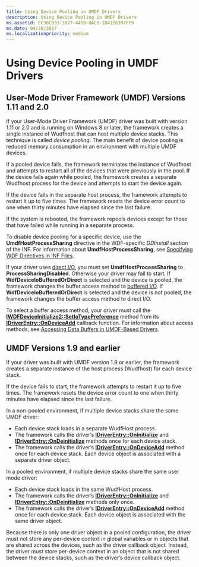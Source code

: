 ```yaml
---
title: Using Device Pooling in UMDF Drivers
description: Using Device Pooling in UMDF Drivers
ms.assetid: EC36CB33-3877-445B-8AC6-1D41E6397FF9
ms.date: 04/20/2017
ms.localizationpriority: medium
---
```


# Using Device Pooling in UMDF Drivers


## User-Mode Driver Framework (UMDF) Versions 1.11 and 2.0


If your User-Mode Driver Framework (UMDF) driver was built with version 1.11 or 2.0 and is running on Windows 8 or later, the framework creates a single instance of Wudfhost that can host multiple device stacks. This technique is called *device pooling*. The main benefit of device pooling is reduced memory consumption in an environment with multiple UMDF devices.

If a pooled device fails, the framework terminates the instance of Wudfhost and attempts to restart all of the devices that were previously in the pool. If the device fails again while pooled, the framework creates a separate Wudfhost process for the device and attempts to start the device again.

If the device fails in the separate host process, the framework attempts to restart it up to five times. The framework resets the device error count to one when thirty minutes have elapsed since the last failure.

If the system is rebooted, the framework repools devices except for those that have failed while running in a separate process.

To disable device pooling for a specific device, use the **UmdfHostProcessSharing** directive in the WDF-specific *DDInstall* section of the INF. For information about **UmdfHostProcessSharing**, see [Specifying WDF Directives in INF Files](specifying-wdf-directives-in-inf-files.md).

If your driver uses [direct I/O](./accessing-data-buffers-in-umdf-1-x-drivers.md), you must set **UmdfHostProcessSharing** to **ProcessSharingDisabled**. Otherwise your driver may fail to start. If **WdfDeviceIoBufferedOrDirect** is selected and the device is pooled, the framework changes the buffer access method to [buffered I/O](./accessing-data-buffers-in-umdf-1-x-drivers.md). If **WdfDeviceIoBufferedOrDirect** is selected and the device is not pooled, the framework changes the buffer access method to direct I/O.

To select a buffer access method, your driver must call the [**IWDFDeviceInitialize2::SetIoTypePreference**](/windows-hardware/drivers/ddi/wudfddi/nf-wudfddi-iwdfdeviceinitialize2-setiotypepreference) method from its [**IDriverEntry::OnDeviceAdd**](/windows-hardware/drivers/ddi/wudfddi/nf-wudfddi-idriverentry-ondeviceadd) callback function. For information about access methods, see [Accessing Data Buffers in UMDF-Based Drivers](./accessing-data-buffers-in-umdf-1-x-drivers.md).

## UMDF Versions 1.9 and earlier


If your driver was built with UMDF version 1.9 or earlier, the framework creates a separate instance of the host process (Wudfhost) for each device stack.

If the device fails to start, the framework attempts to restart it up to five times. The framework resets the device error count to one when thirty minutes have elapsed since the last failure.

In a non-pooled environment, if multiple device stacks share the same UMDF driver:

-   Each device stack loads in a separate WudfHost process.
-   The framework calls the driver’s [**IDriverEntry::OnInitialize**](/windows-hardware/drivers/ddi/wudfddi/nf-wudfddi-idriverentry-oninitialize) and [**IDriverEntry::OnDeinitialize**](/windows-hardware/drivers/ddi/wudfddi/nf-wudfddi-idriverentry-ondeinitialize) methods once for each device stack.
-   The framework calls the driver’s [**IDriverEntry::OnDeviceAdd**](/windows-hardware/drivers/ddi/wudfddi/nf-wudfddi-idriverentry-ondeviceadd) method once for each device stack. Each device object is associated with a separate driver object.

In a pooled environment, if multiple device stacks share the same user mode driver:

-   Each device stack loads in the same WudfHost process.
-   The framework calls the driver’s [**IDriverEntry::OnInitialize**](/windows-hardware/drivers/ddi/wudfddi/nf-wudfddi-idriverentry-oninitialize) and [**IDriverEntry::OnDeinitialize**](/windows-hardware/drivers/ddi/wudfddi/nf-wudfddi-idriverentry-ondeinitialize) methods only once.
-   The framework calls the driver’s [**IDriverEntry::OnDeviceAdd**](/windows-hardware/drivers/ddi/wudfddi/nf-wudfddi-idriverentry-ondeviceadd) method once for each device stack. Each device object is associated with the same driver object.

Because there is only one driver object in a pooled configuration, the driver must not store any per-device context in global variables or in objects that are shared across the devices, such as the driver callback object. Instead, the driver must store per-device context in an object that is not shared between the device stacks, such as the driver’s device callback object.

 

